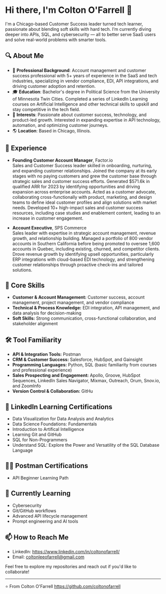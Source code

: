 # Hi there, I'm Colton O'Farrell 👋

I'm a Chicago-based Customer Success leader turned tech learner, passionate about blending soft skills with hard tech. I’m currently diving deeper into APIs, SQL, and cybersecurity — all to better serve SaaS users and solve real-world problems with smarter tools.

## 🔍 About Me

- 🌟 **Professional Background**: Account management and customer success professional with 5+ years of experience in the SaaS and tech industries, specializing in vendor compliance, EDI, API integrations, and driving customer adoption and retention.
- 🎓 **Education**: Bachelor's degree in Political Science from the University of Minnesota Twin Cities. Completed a series of LinkedIn Learning courses on Artificial Intelligence and other technical skills to upskill and stay competitive in the tech field.
- 🚀 **Interests**: Passionate about customer success, technology, and product-led growth. Interested in expanding expertise in API technology, automation, and optimizing customer journeys.
- 🌎 **Location**: Based in Chicago, Illinois.

## 💼 Experience

- **Founding Customer Account Manager**, Factor.io  
  Sales and Customer Success leader skilled in onboarding, nurturing, and expanding customer relationships. Joined the company at its early stages with no paying customers and grew the customer base through strategic sales and customer success efforts. Generated $571.6k in qualified ARR for 2023 by identifying opportunities and driving expansion across enterprise accounts. Acted as a customer advocate, collaborating cross-functionally with product, marketing, and design teams to define ideal customer profiles and align solutions with market needs. Developed 10+ high-impact sales and customer success resources, including case studies and enablement content, leading to an increase in customer engagement.

- **Account Executive**, SPS Commerce  
  Sales leader with expertise in strategic account management, revenue growth, and relationship building. Managed a portfolio of 800 vendor accounts in Southern California before being promoted to oversee 1,600 accounts in Quebec, including existing, churned, and competitor clients. Drove revenue growth by identifying upsell opportunities, particularly ERP integrations with cloud-based EDI technology, and strengthening customer relationships through proactive check-ins and tailored solutions.

## 🧠 Core Skills
- **Customer & Account Management:** Customer success, account management, project management, and vendor compliance
- **Technical & Process Knowledge:** EDI integration, API management, and data analysis for decision-making
- **Soft Skills:** Strong communication, cross-functional collaboration, and stakeholder alignment
  
## 🛠️ Tool Familiarity 
- **API & Integration Tools:** Postman
- **CRM & Customer Success:** Salesforce, HubSpot, and Gainsight
- **Programming Languages:** Python, SQL (basic familiarity from courses and professional experience)
- **Sales Prospecting and Engagement:** Apollo, Groove, HubSpot Sequences, LinkedIn Sales Navigator, Mixmax, Outreach, Orum, Snov.io, and ZoomInfo
- **Version Control & Collaboration:** GitHu

## 📜 LinkedIn Learning Certifications
- Data Visualization for Data Analysis and Analytics
- Data Science Foundations: Fundamentals
- Introduction to Artifical Intelligence
- Learning Git and GitHub
- SQL for Non-Programmers
- Understand SQL: Explore the Power and Versatility of the SQL Database Language

## 🧑‍🚀 Postman Certifications
- API Beginner Learning Path

## 🌱 Currently Learning

- Cybersecurity
- Git/GitHub workflows
- Advanced API lifecycle management
- Prompt engineering and AI tools

## 📫 How to Reach Me

- LinkedIn: https://www.linkedin.com/in/coltonofarrell/
- Email: coltonleeofarrell@gmail.com

Feel free to explore my repositories and reach out if you'd like to collaborate!

---

⭐️ From Colton O'Farrell https://github.com/coltonofarrell
